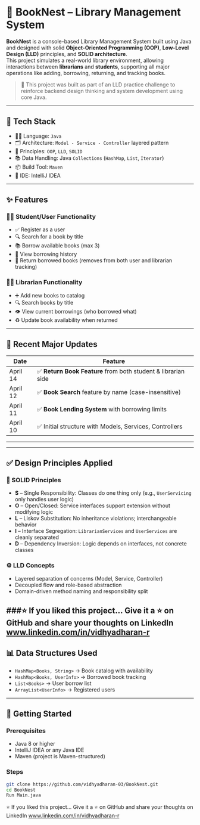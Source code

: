 # 📘 BookNest – Library Management System

**BookNest** is a console-based Library Management System built using Java and designed with solid **Object-Oriented Programming (OOP)**, **Low-Level Design (LLD)** principles, and **SOLID architecture**.  
This project simulates a real-world library environment, allowing interactions between **librarians** and **students**, supporting all major operations like adding, borrowing, returning, and tracking books.

> 🎯 This project was built as part of an LLD practice challenge to reinforce backend design thinking and system development using core Java.

---

## 🔧 Tech Stack

- 👨‍💻 Language: `Java`
- 🗂 Architecture: `Model - Service - Controller` layered pattern
- 🧠 Principles: `OOP`, `LLD`, `SOLID`
- 📚 Data Handling: Java `Collections` (`HashMap`, `List`, `Iterator`)
- 📦 Build Tool: `Maven`
- 📁 IDE: IntelliJ IDEA

---

## ✨ Features

### 👩‍🎓 Student/User Functionality
- ✅ Register as a user
- 🔍 Search for a book by title
- 📚 Borrow available books (max 3)
- 📜 View borrowing history
- 🔁 Return borrowed books (removes from both user and librarian tracking)

### 👨‍🏫 Librarian Functionality
- ➕ Add new books to catalog
- 🔍 Search books by title
- 👁 View current borrowings (who borrowed what)
- ♻️ Update book availability when returned

---

## 🔄 Recent Major Updates

| Date       | Feature                                             |
|------------|-----------------------------------------------------|
| April 14   | ✅ **Return Book Feature** from both student & librarian side |
| April 12   | ✅ **Book Search** feature by name (case-insensitive) |
| April 11   | ✅ **Book Lending System** with borrowing limits     |
| April 10   | ✅ Initial structure with Models, Services, Controllers |

---


---

## ✅ Design Principles Applied

### 🧠 SOLID Principles

- **S** – Single Responsibility: Classes do one thing only (e.g., `UserServicing` only handles user logic)
- **O** – Open/Closed: Service interfaces support extension without modifying logic
- **L** – Liskov Substitution: No inheritance violations; interchangeable behavior
- **I** – Interface Segregation: `LibrarianServices` and `UserServices` are cleanly separated
- **D** – Dependency Inversion: Logic depends on interfaces, not concrete classes

### ⚙️ LLD Concepts

- Layered separation of concerns (Model, Service, Controller)
- Decoupled flow and role-based abstraction
- Domain-driven method naming and responsibility split
  
###⭐️ If you liked this project...
Give it a ⭐️ on GitHub and share your thoughts on LinkedIn www.linkedin.com/in/vidhyadharan-r
---

## 📊 Data Structures Used

- `HashMap<Books, String>` → Book catalog with availability
- `HashMap<Books, UserInfo>` → Borrowed book tracking
- `List<Books>` → User borrow list
- `ArrayList<UserInfo>` → Registered users

---

## 🚀 Getting Started

### Prerequisites
- Java 8 or higher
- IntelliJ IDEA or any Java IDE
- Maven (project is Maven-structured)

### Steps
```bash
git clone https://github.com/vidhyadharan-03/BookNest.git
cd BookNest
Run Main.java
```

⭐️ If you liked this project...
Give it a ⭐️ on GitHub and share your thoughts on LinkedIn www.linkedin.com/in/vidhyadharan-r




